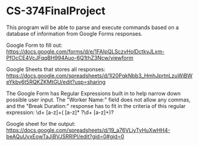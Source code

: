 # CS-374FinalProject
This program will be able to parse and execute commands based on a database of information from Google Forms responses.

Google Form to fill out: https://docs.google.com/forms/d/e/1FAIpQLSczvHolDctkvJLxm-PfOcCE4VcJFqqBH994Auo-6Q1thZ3Ncw/viewform

Google Sheets that stores all responses: https://docs.google.com/spreadsheets/d/1l20PqkNbb3_HmhJprtnLzuWiBWeYkbv6t5RQKZKMtGU/edit?usp=sharing

The Google Form has Regular Expressions built in to help narrow down possible user input. The "Worker Name:" field does not allow any commas, and the "Break Duration:" response has to fit in the criteria of this regular expression: \d+ [a-z]+( [a-z]* ?\d+ [a-z]+)?

Google sheet for the output: https://docs.google.com/spreadsheets/d/19_a76VLiyTyHuXwHH4-beAQuUvxEowTaJiBVJSRRlPI/edit?gid=0#gid=0
